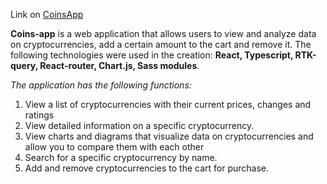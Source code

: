 Link on [CoinsApp](https://fancy-rabanadas-684a42.netlify.app/)


**Coins-app** is a web application that allows users to view and analyze data on cryptocurrencies, add a certain amount to the cart and remove it. The following technologies were used in the creation: **React, Typescript, RTK-query, React-router, Chart.js, Sass modules**. 

*The application has the following functions:*

 1. View a list of cryptocurrencies with their current prices, changes and ratings 
 2. View detailed information on a specific cryptocurrency. 
 3. View charts and diagrams that visualize data on cryptocurrencies and allow you to compare them with each other
 4. Search for a specific cryptocurrency by name. 
 5. Add and remove cryptocurrencies to the cart for purchase.
